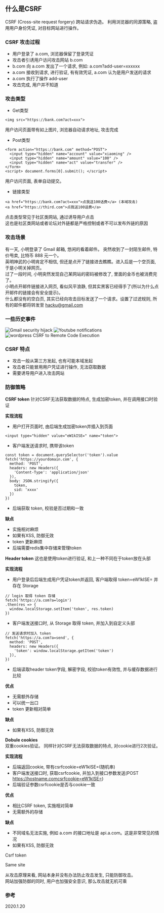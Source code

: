 ## 什么是CSRF 
CSRF (Cross-site request forgery) 跨站请求伪造。 利用浏览器的同源策略, 盗用用户身份凭证, 对目标网站进行操作。

### CSRF 攻击过程
- 用户登录了 a.com, 浏览器保留了登录凭证
- 攻击者引诱用户访问攻击网站 b.com
- b.com 向 a.com 发出了一个请求, 例如: a.com?add-user=xxxxxx
- a.com 接收到请求, 进行验证, 有有效凭证, a.com 认为是用户发送的请求
- a.com 执行了操作 add-user
- 攻击完成, 用户并不知道

### 攻击类型
- Get类型
```
<img src="https://bank.com?act=xxx">
```
用户访问页面带有如上图片, 浏览器自动请求地址, 攻击完成
- Post类型
```
<form action="https://bank.com" method="POST">
  <input type="hidden" name="account" value="xiaoming" />
  <input type="hidden" name="amount" value="100" />
  <input type="hidden" name="act" value="transfer" />
</form>
<script> document.forms[0].submit(); </script> 
```
用户访问页面, 表单自动提交。
- 链接类型
```
<a href="https://bank.com?act=xxx">点我送100话费</a> (本域攻击)
<a href="https://third.com">点我送100话费</a>
```
点击类型常见于社区类网站, 通过诱导用户点击  
这也是社区类网站或者论坛对外链都是严格控制或者不可以发布外链的原因

### 攻击场景
有一天, 小明登录了 Gmail 邮箱, 悠闲的看着邮件。 突然收到了一封陌生邮件, 特价甩卖, 比特币 888 元一个。  
英明神武的小明肯定不相信, 但还是点开了链接进去瞧瞧。进入后是一个空页面, 于是小明关掉网页。  
过了一段时间, 小明突然发现自己某网站的密码被修改了, 里面的金币也被消费完了。  
小明点开邮件链接进入网页, 看似风平浪静, 但其实黑客已经得手了(所以为什么点开邮件的链接会有安全提示)。    
什么都没有的空白页, 其实已经向攻击目标发送了一个请求。设置了过滤规则, 所有的邮件都将转发至 hacku@gmail.com


### 一些历史事件
![Gmail security hijack](https://www.davidairey.com/google-gmail-security-hijack/) 
![Youtube notifications](https://cloud.tencent.com/developer/article/1425657)
![wordpress CSRF to Remote Code Execution](https://blog.ripstech.com/2019/wordpress-csrf-to-rce/)


### CSRF 特点
- 攻击一般从第三方发起, 也有可能本域发起
- 攻击者只能冒用用户凭证进行操作, 无法窃取数据
- 需要诱导用户进入攻击网站

### 防御策略

**CSRF token**
针对CSRF无法获取数据的特点, 生成加密token, 并在调用接口时验证

**实现流程**
- 用户打开页面时, 由后端生成加密token并插入到页面
```
<input type="hidden" value="eW1kISE=" name="token">
```
- 客户端发送请求时, 携带该token
```
const token = document.querySelector('token').value
fetch('https://yourdomain.com', {
  method: 'POST',
  headers: new Headers({
    'Content-Type': 'application/json'
  }),
  body: JSON.stringify({
    token,
    sid: 'xxxx'
  })
})
```
- 后端获取 token, 校验是否过期和一致

**缺点**
- 实施相对麻烦 
- 如果有XSS, 防御无效
- token 更新麻烦
- 后端需要redis集中存储来管理token


**Header token**
这也是使用token进行验证, 和上一种不同在于token放在头部

**实现流程**
- 用户登录后后端生成用户凭证token并返回, 客户端取得 token=eW1kISE= 并存在 Storage
```
// login 取得 token 存储
fetch('https://a.com?a=login')
.then(res => {
  window.localStorage.setItem('token', res.token)
})
```
- 客户端发送接口时, 从 Storage 取得 token, 并加入到自定义头部 
```
// 发送请求时加入 token
fetch('https://a.com?a=send', {
  method: 'POST',
  headers: new Headers({
    'token': window.localStorage.getItem('token')
  }),
})
```
- 后端读取header token字段, 解密字段, 校验token有效性, 并与缓存数据进行比较

**优点**
- 无需额外存储
- 可以统一出口
- token 更新相对简单

**缺点**
- 如果有XSS, 防御无效



**Dobule cookies**  
双重cookies验证。 同样针对CSRF无法获取数据的特点, 对cookie进行2次验证。  

**实现流程**
- 后端返回cookie, 带有csrfcookie=eW1kISE=(随机串)
- 客户端发送接口时, 获取csrfcookie, 并加入到接口参数发送(POST https://hostname.comcsrfcookie=eW1kISE=)
- 后端验证参数csrfcookie是否与cookie一致

**优点**
- 相比CSRF token, 实施相对简单
- 无需额外的存储

**缺点**
- 不同域名无法实施, 例如 a.com 的接口地址是 api.a.com。这是非常常见的情况
- 如果有XSS, 防御无效

Csrf token

Same site

从攻击原理来看, 网站本身并没有办法防止攻击发生, 只能防御攻击。  
网站加强防御的同时, 用户也加强安全意识, 那么攻击就无机可乘

### 参考



2020.1.20